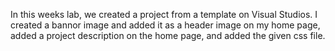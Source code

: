 <p>In this weeks lab, we created a project from a template on Visual Studios. I created a bannor image and added it as a header image on my home page, added a project description on the home page, and added the given css file.</p>
